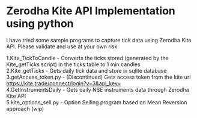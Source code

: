 # Zerodha Kite API Implementation using python
I have tried some sample programs to capture tick data using Zerodha Kite API. Please validate and use at your own risk.

1.Kite_TickToCandle - Converts the ticks stored (generated by the Kite_getTicks script) in the ticks table to 1 min candles<br>
2.Kite_getTicks - Gets daily tick data and store in sqlite database<br>
3.getAccess_token.py - (Discontinued) Gets access token from the kite url https://kite.trade/connect/login?v=3&api_key=  
4.GetInstrumentsDaily - Gets daily NSE instruments data through Zerodha Kite API<br>
5.kite_options_sell.py - Option Selling program based on Mean Reversion approach (wip)
